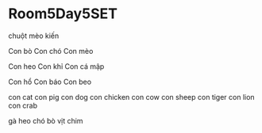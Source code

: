 # Room5Day5SET
chuột
mèo
kiến


Con bò
Con chó
Con mèo


Con heo
Con khỉ
Con cá mập


Con hổ
Con báo
Con beo

con cat
con pig
con dog
con chicken
con cow
con sheep
con tiger
con lion
con crab

gà
heo
chó
bò
vịt
chim